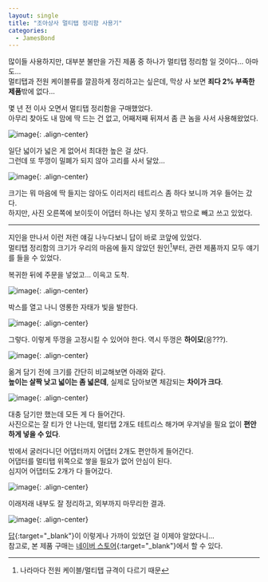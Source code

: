 ```yaml
---
layout: single
title: "조아상사 멀티탭 정리함 사용기"
categories:
  - JamesBond
---
```


많이들 사용하지만, 대부분 불만을 가진 제품 중 하나가 멀티탭 정리함 일 것이다... 아마도...\
멀티탭과 전원 케이블류를 깔끔하게 정리하고는 싶은데, 막상 사 보면 **죄다 2% 부족한 제품**밖에 없다...

몇 년 전 이사 오면서 멀티탭 정리함을 구매했었다.\
아무리 찾아도 내 맘에 딱 드는 건 없고, 어째저째 뒤져서 좀 큰 놈을 사서 사용해왔었다.

![image](</images/2025-10-31/20251031_051433770_iOS_okl_s64.jpg>){: .align-center}

일단 넓이가 넓은 게 없어서 최대한 높은 걸 샀다.\
그런데 또 뚜껑이 밀폐가 되지 않아 고리를 사서 달았...

![image](</images/2025-10-31/20251031_051504548_iOS_okl_s64.jpg>){: .align-center}

크기는 뭐 마음에 딱 들지는 않아도 이리저리 테트리스 좀 하다 보니까 겨우 들어는 갔다.\
하지만, 사진 오른쪽에 보이듯이 어댑터 하나는 넣지 못하고 밖으로 빼고 쓰고 있었다.

---

지인을 만나서 이런 저런 얘길 나누다보니 답이 바로 코앞에 있었다.\
멀티탭 정리함의 크기가 우리의 마음에 들지 않았던 원인[^1]부터, 관련 제품까지 모두 얘기를 들을 수 있었다.

복귀한 뒤에 주문을 넣었고... 이윽고 도착.

![image](</images/2025-10-31/20251031_051645906_iOS_okl_s64.jpg>){: .align-center}

박스를 열고 나니 영롱한 자태가 빛을 발한다.

![image](</images/2025-10-31/20251031_051944321_iOS_okl_s64.jpg>){: .align-center}

그렇다. 이렇게 뚜껑을 고정시킬 수 있어야 한다.
역시 뚜껑은 **하이모**(응???).

![image](</images/2025-10-31/20251031_052053216_iOS_okl_s64.jpg>){: .align-center}

옮겨 담기 전에 크기를 간단히 비교해보면 아래와 같다.\
**높이는 살짝 낮고 넓이는 좀 넓은데**, 실제로 담아보면 체감되는 **차이가 크다**.

![image](</images/2025-10-31/20251031_052155179_iOS_okl_s64.jpg>){: .align-center}

대충 담기만 했는데 모든 게 다 들어간다.\
사진으로는 잘 티가 안 나는데, 멀티탭 2개도 테트리스 해가며 우겨넣을 필요 없이 **편안하게 넣을 수 있다**.

밖에서 굴러다니던 어댑터까지 어댑터 2개도 편안하게 들어간다.\
어댑터를 멀티탭 위쪽으로 쌓을 필요가 없어 안심이 된다.\
심지어 어댑터도 2개가 다 들어갔다.

![image](</images/2025-10-31/20251031_055028922_iOS_okl_s64.jpg>){: .align-center}

이래저래 내부도 잘 정리하고, 외부까지 마무리한 결과.

![image](</images/2025-10-31/20251031_060309462_iOS_okl_s64.jpg>){: .align-center}

[답](https://smartstore.naver.com/damoang-net/products/12103222483){:target="_blank"}이 이렇게나 가까이 있었던 걸 이제야 알았다니...\
참고로, 본 제품 구매는 [네이버 스토어](https://smartstore.naver.com/damoang-net/products/12103222483){:target="_blank"}에서 할 수 있다.

[^1]: 나라마다 전원 케이블/멀티탭 규격이 다르기 때문
